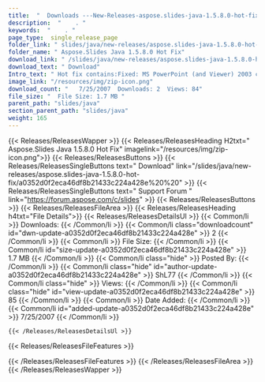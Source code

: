 ```yaml
---
title:  "  Downloads ---New-Releases-aspose.slides-java-1.5.8.0-hot-fix . " 
description:  "    . " 
keywords:  "    . " 
page_type:  single_release_page
folder_link: " slides/java/new-releases/aspose.slides-java-1.5.8.0-hot-fix/"
folder_name: " Aspose.Slides Java 1.5.8.0 Hot Fix"
download_link: " /slides/java/new-releases/aspose.slides-java-1.5.8.0-hot-fix/a0352d0f2eca46df8b21433c224a428e"
download_text: " Download"
Intro_text: " Hot fix contains:Fixed: MS PowerPoint (and Viewer) 2003 couldn't open created pr..."
image_link: "/resources/img/zip-icon.png"
download_count: "   7/25/2007  Downloads: 2  Views: 84"
file_size: "  File Size: 1.7 MB "
parent_path: "slides/java"
section_parent_path: "slides/java"
weight: 165 
---
```


{{< Releases/ReleasesWapper >}}
  {{< Releases/ReleasesHeading H2txt=" Aspose.Slides Java 1.5.8.0 Hot Fix" imagelink="/resources/img/zip-icon.png">}}
  {{< Releases/ReleasesButtons >}}
    {{< Releases/ReleasesSingleButtons text=" Download" link="/slides/java/new-releases/aspose.slides-java-1.5.8.0-hot-fix/a0352d0f2eca46df8b21433c224a428e%20%20" >}}
    {{< Releases/ReleasesSingleButtons text=" Support Forum " link="https://forum.aspose.com/c/slides" >}}
  {{< Releases/ReleasesButtons >}}
  {{< Releases/ReleasesFileArea >}}
    {{< Releases/ReleasesHeading h4txt="File Details">}}
    {{< Releases/ReleasesDetailsUl >}}
            {{< Common/li  >}} Downloads: {{< /Common/li >}} 
      {{< Common/li class="downloadcount" id="dwn-update-a0352d0f2eca46df8b21433c224a428e" >}} 2 {{< /Common/li >}} 
      {{< Common/li  >}} File Size: {{< /Common/li >}} 
      {{< Common/li id="size-update-a0352d0f2eca46df8b21433c224a428e" >}} 1.7 MB {{< /Common/li >}} 
      {{< Common/li  class="hide" >}} Posted By: {{< /Common/li >}} 
      {{< Common/li class="hide" id="author-update-a0352d0f2eca46df8b21433c224a428e" >}} ShL77 {{< /Common/li >}} 
      {{< Common/li class="hide"  >}} Views: {{< /Common/li >}} 
      {{< Common/li class="hide" id="view-update-a0352d0f2eca46df8b21433c224a428e" >}} 85 {{< /Common/li >}} 
      {{< Common/li  >}} Date Added: {{< /Common/li >}} 
      {{< Common/li id="added-update-a0352d0f2eca46df8b21433c224a428e" >}} 7/25/2007 {{< /Common/li >}} 

    {{< /Releases/ReleasesDetailsUl >}}

  {{< Releases/ReleasesFileFeatures >}}
      
  {{< /Releases/ReleasesFileFeatures >}}
 {{< /Releases/ReleasesFileArea >}}
{{< /Releases/ReleasesWapper >}}



